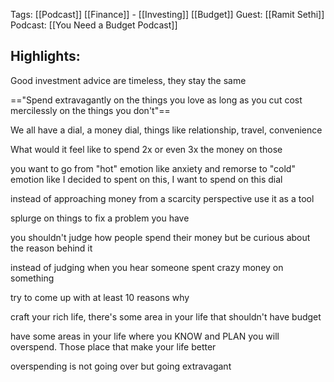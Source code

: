 Tags: [[Podcast]] [[Finance]] - [[Investing]] [[Budget]]
Guest: [[Ramit Sethi]]
Podcast: [[You Need a Budget Podcast]] 

## Highlights:

Good investment advice are timeless, they stay the same

=="Spend extravagantly on the things you love as long as you cut cost mercilessly on the things you don't"==

We all have a dial, a money dial, things like relationship, travel, convenience

What would it feel like to spend 2x or even 3x the money on those 

you want to go from "hot" emotion like anxiety and remorse to "cold" emotion like I decided to spent on this, I want to spend on this dial 

instead of approaching money from a scarcity perspective use it as a tool

splurge on things to fix a problem you have

you shouldn't judge how people spend their money but be curious about the reason behind it

instead of judging when you hear someone spent crazy money on something 

try to come up with at least 10 reasons why 

craft your rich life, there's some area in your life that shouldn't have budget

have some areas in your life where you KNOW and PLAN you will overspend. Those place that make your life better

overspending is not going over but going extravagant
